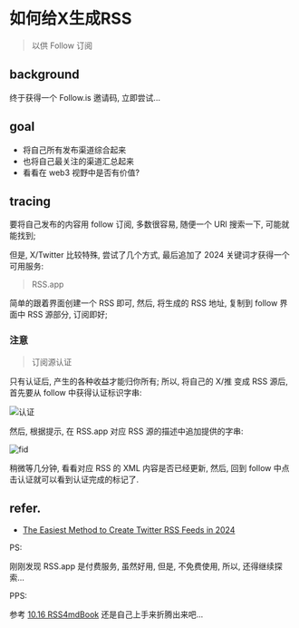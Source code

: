 # 如何给X生成RSS
> 以供 Follow 订阅

## background
终于获得一个 Follow.is 邀请码,
立即尝试...

## goal

- 将自己所有发布渠道综合起来
- 也将自己最关注的渠道汇总起来
- 看看在 web3 视野中是否有价值?


## tracing

要将自己发布的内容用 follow 订阅, 多数很容易,
随便一个 URl 搜索一下, 可能就能找到;

但是, X/Twitter 比较特殊,
尝试了几个方式, 最后追加了 2024 关键词才获得一个可用服务:

> RSS.app

简单的跟着界面创建一个 RSS 即可,
然后, 将生成的 RSS 地址, 复制到 follow 界面中 RSS 源部分,
订阅即好;

### 注意
> 订阅源认证

只有认证后, 产生的各种收益才能归你所有;
所以, 将自己的 X/推 变成 RSS 源后,
首先要从 follow 中获得认证标识字串:

![认证](https://ipic.zoomquiet.top/2024-10-15-zshot%202024-10-15%2015.12.19.jpg)

然后, 根据提示, 在 RSS.app 对应 RSS 源的描述中追加提供的字串:

![fid](https://ipic.zoomquiet.top/2024-10-15-WechatIMG5607.jpg)

稍微等几分钟, 看看对应 RSS 的 XML 内容是否已经更新,
然后, 回到 follow 中点击认证就可以看到认证完成的标记了.


## refer.
- [The Easiest Method to Create Twitter RSS Feeds in 2024](https://www.wprssaggregator.com/twitter-rss/)

PS:

刚刚发现 RSS.app 是付费服务,
虽然好用, 但是, 不免费使用, 所以, 还得继续探索...

PPS:

参考 [10.16 RSS4mdBook](/Pythonic/24/20241016-rss4mdbook.html)
还是自己上手来折腾出来吧...


